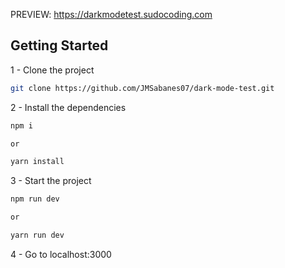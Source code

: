PREVIEW: https://darkmodetest.sudocoding.com

## Getting Started

1 - Clone the project

```bash
git clone https://github.com/JMSabanes07/dark-mode-test.git
```

2 - Install the dependencies

```bash
npm i

or

yarn install
```

3 - Start the project

```bash
npm run dev

or

yarn run dev
```

4 - Go to localhost:3000
